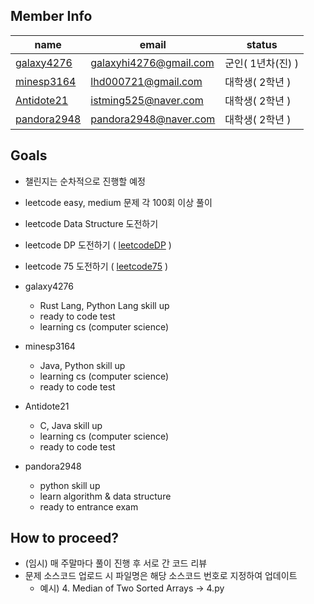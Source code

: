 ## Member Info

| name                                          | email                  | status            |
| --------------------------------------------- | ---------------------- | ----------------- |
| [galaxy4276](https://github.com/galaxy4276)   | galaxyhi4276@gmail.com | 군인( 1년차(진) ) |
| [minesp3164](https://github.com/minesp3164)   | lhd000721@gmail.com    | 대학생( 2학년 )   |
| [Antidote21](https://github.com/Antidote21)   | istming525@naver.com   | 대학생( 2학년 )   |
| [pandora2948](https://github.com/pandora2948) | pandora2948@naver.com  | 대학생( 2학년 )   |

## Goals

- 챌린지는 순차적으로 진행할 예정

* leetcode easy, medium 문제 각 100회 이상 풀이
* leetcode Data Structure 도전하기
* leetcode DP 도전하기 ( [leetcodeDP](https://leetcode.com/study-plan/dynamic-programming/) )
* leetcode 75 도전하기 ( [leetcode75](https://leetcode.com/study-plan/leetcode-75/) )

* galaxy4276
  - Rust Lang, Python Lang skill up
  - ready to code test
  - learning cs (computer science)
* minesp3164
  - Java, Python skill up
  - learning cs (computer science)
  - ready to code test
* Antidote21
  - C, Java skill up
  - learning cs (computer science)
  - ready to code test
* pandora2948
  - python skill up
  - learn algorithm & data structure
  - ready to entrance exam

## How to proceed?

- (임시) 매 주말마다 풀이 진행 후 서로 간 코드 리뷰
- 문제 소스코드 업로드 시 파일명은 해당 소스코드 번호로 지정하여 업데이트
  - 예시) 4. Median of Two Sorted Arrays -> 4.py
